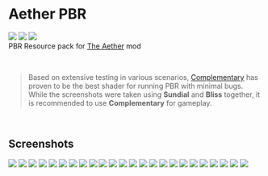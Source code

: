 # Aether PBR
[![](/tags/Github-black.svg)](https://github.com/DominoKorean/Aether-PBR)
[![](/tags/Modrinth-0E1115.svg)](https://modrinth.com/mod/aether-pbr)
[![](/tags/Curse_Forege-0E1115.svg)](https://legacy.curseforge.com/minecraft/texture-packs/aether-pbr)  
PBR Resource pack for [The Aether](https://modrinth.com/mod/aether) mod

<br/>

> Based on extensive testing in various scenarios, [Complementary](https://www.complementary.dev/) has proven to be the best shader for running PBR with minimal bugs.  
While the screenshots were taken using **Sundial** and **Bliss** together, it is recommended to use **Complementary** for gameplay.

<br/>

## Screenshots
![](screenshots/2023-12-27_00.07.43.png)
![](screenshots/2023-12-27_19.19.25.png)
![](screenshots/2023-12-27_19.20.17.png)
![](screenshots/2024-02-14_14.08.41.png)
![](screenshots/2024-02-14_15.29.19.png)
![](screenshots/2024-02-14_23.09.49.png)
![](screenshots/2024-02-14_23.19.05.png)
![](screenshots/2024-02-14_23.21.24.png)
![](screenshots/2024-02-14_23.56.30.png)
![](screenshots/2024-03-14_23.29.07.png)
![](screenshots/2024-03-17_23.41.03.png)
![](screenshots/2024-12-07_20.12.30.png)
![](screenshots/2024-12-07_20.12.38.png)
![](screenshots/2025-01-02_23.39.58.png)
![](screenshots/2024-12-06_23.35.54.png)
![](screenshots/2024-12-06_23.38.25.png)
![](screenshots/2024-12-07_20.09.51.png)
![](screenshots/2024-12-06_23.32.59.png)
![](screenshots/2024-12-07_20.09.14.png)
![](screenshots/2024-12-06_21.08.51.png)
![](screenshots/2024-12-07_19.30.21.png)
![](screenshots/2024-12-07_20.04.54.png)
![](screenshots/2024-12-07_20.05.55.png)
![](screenshots/2025-01-02_23.37.10.png)
